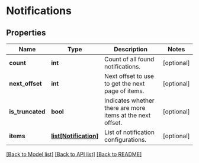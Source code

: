 # Notifications

## Properties
Name | Type | Description | Notes
------------ | ------------- | ------------- | -------------
**count** | **int** | Count of all found notifications. | [optional] 
**next_offset** | **int** | Next offset to use to get the next page of items. | [optional] 
**is_truncated** | **bool** | Indicates whether there are more items at the next offset. | [optional] 
**items** | [**list[Notification]**](Notification.md) | List of notification configurations. | [optional] 

[[Back to Model list]](../README.md#documentation-for-models) [[Back to API list]](../README.md#documentation-for-api-endpoints) [[Back to README]](../README.md)


